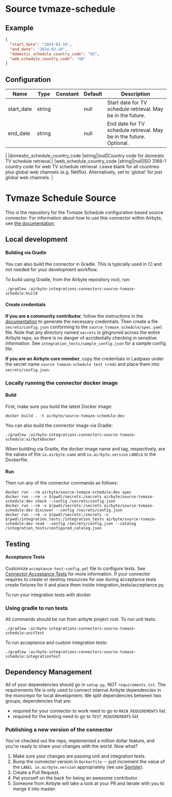 # Source tvmaze-schedule

## Example
```json
{
  "start_date": "2024-03-16",
  "end_date": "2024-03-18",
  "domestic_schedule_country_code": "US",
  "web_schedule_country_code": "GB"
}
```

## Configuration
| Name | Type | Constant | Default | Description |
| --- | --- | --- | --- | --- |
|start_date |string||null|Start date for TV schedule retrieval. May be in the future.|
|end_date |string||null|End date for TV schedule retrieval. May be in the future. Optional.
|
|domestic_schedule_country_code |string||null|Country code for domestic TV schedule retrieval.|
|web_schedule_country_code |string||null|ISO 3166-1 country code for web TV schedule retrieval. Leave blank for
all countries plus global web channels (e.g. Netflix). Alternatively,
set to 'global' for just global web channels.
|

# Tvmaze Schedule Source

This is the repository for the Tvmaze Schedule configuration based source connector.
For information about how to use this connector within Airbyte, see [the documentation](https://docs.airbyte.io/integrations/sources/tvmaze-schedule).

## Local development

#### Building via Gradle
You can also build the connector in Gradle. This is typically used in CI and not needed for your development workflow.

To build using Gradle, from the Airbyte repository root, run:
```
./gradlew :airbyte-integrations:connectors:source-tvmaze-schedule:build
```

#### Create credentials
**If you are a community contributor**, follow the instructions in the [documentation](https://docs.airbyte.io/integrations/sources/tvmaze-schedule)
to generate the necessary credentials. Then create a file `secrets/config.json` conforming to the `source_tvmaze_schedule/spec.yaml` file.
Note that any directory named `secrets` is gitignored across the entire Airbyte repo, so there is no danger of accidentally checking in sensitive information.
See `integration_tests/sample_config.json` for a sample config file.

**If you are an Airbyte core member**, copy the credentials in Lastpass under the secret name `source tvmaze-schedule test creds`
and place them into `secrets/config.json`.

### Locally running the connector docker image

#### Build
First, make sure you build the latest Docker image:
```
docker build . -t airbyte/source-tvmaze-schedule:dev
```

You can also build the connector image via Gradle:
```
./gradlew :airbyte-integrations:connectors:source-tvmaze-schedule:airbyteDocker
```
When building via Gradle, the docker image name and tag, respectively, are the values of the `io.airbyte.name` and `io.airbyte.version` `LABEL`s in
the Dockerfile.

#### Run
Then run any of the connector commands as follows:
```
docker run --rm airbyte/source-tvmaze-schedule:dev spec
docker run --rm -v $(pwd)/secrets:/secrets airbyte/source-tvmaze-schedule:dev check --config /secrets/config.json
docker run --rm -v $(pwd)/secrets:/secrets airbyte/source-tvmaze-schedule:dev discover --config /secrets/config.json
docker run --rm -v $(pwd)/secrets:/secrets -v $(pwd)/integration_tests:/integration_tests airbyte/source-tvmaze-schedule:dev read --config /secrets/config.json --catalog /integration_tests/configured_catalog.json
```
## Testing

#### Acceptance Tests
Customize `acceptance-test-config.yml` file to configure tests. See [Connector Acceptance Tests](https://docs.airbyte.io/connector-development/testing-connectors/connector-acceptance-tests-reference) for more information.
If your connector requires to create or destroy resources for use during acceptance tests create fixtures for it and place them inside integration_tests/acceptance.py.

To run your integration tests with docker

### Using gradle to run tests
All commands should be run from airbyte project root.
To run unit tests:
```
./gradlew :airbyte-integrations:connectors:source-tvmaze-schedule:unitTest
```
To run acceptance and custom integration tests:
```
./gradlew :airbyte-integrations:connectors:source-tvmaze-schedule:integrationTest
```

## Dependency Management
All of your dependencies should go in `setup.py`, NOT `requirements.txt`. The requirements file is only used to connect internal Airbyte dependencies in the monorepo for local development.
We split dependencies between two groups, dependencies that are:
* required for your connector to work need to go to `MAIN_REQUIREMENTS` list.
* required for the testing need to go to `TEST_REQUIREMENTS` list

### Publishing a new version of the connector
You've checked out the repo, implemented a million dollar feature, and you're ready to share your changes with the world. Now what?
1. Make sure your changes are passing unit and integration tests.
1. Bump the connector version in `Dockerfile` -- just increment the value of the `LABEL io.airbyte.version` appropriately (we use [SemVer](https://semver.org/)).
1. Create a Pull Request.
1. Pat yourself on the back for being an awesome contributor.
1. Someone from Airbyte will take a look at your PR and iterate with you to merge it into master.
